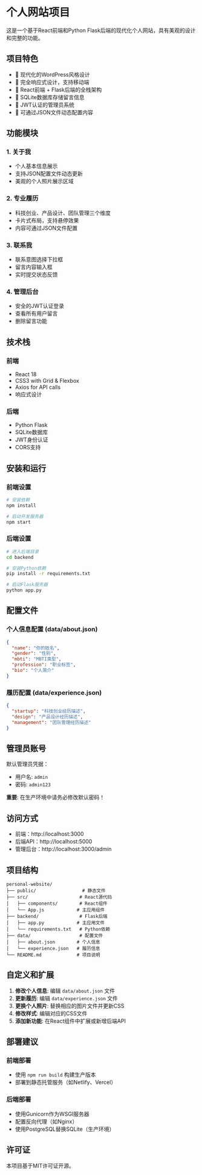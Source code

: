 # 个人网站项目

这是一个基于React前端和Python Flask后端的现代化个人网站，具有美观的设计和完整的功能。

## 项目特色

- 🎨 现代化的WordPress风格设计
- 📱 完全响应式设计，支持移动端
- 🚀 React前端 + Flask后端的全栈架构
- 💾 SQLite数据库存储留言信息
- 🔐 JWT认证的管理员系统
- 📝 可通过JSON文件动态配置内容

## 功能模块

### 1. 关于我
- 个人基本信息展示
- 支持JSON配置文件动态更新
- 美观的个人照片展示区域

### 2. 专业履历
- 科技创业、产品设计、团队管理三个维度
- 卡片式布局，支持悬停效果
- 内容可通过JSON文件配置

### 3. 联系我
- 联系意图选择下拉框
- 留言内容输入框
- 实时提交状态反馈

### 4. 管理后台
- 安全的JWT认证登录
- 查看所有用户留言
- 删除留言功能

## 技术栈

### 前端
- React 18
- CSS3 with Grid & Flexbox
- Axios for API calls
- 响应式设计

### 后端
- Python Flask
- SQLite数据库
- JWT身份认证
- CORS支持

## 安装和运行

### 前端设置
```bash
# 安装依赖
npm install

# 启动开发服务器
npm start
```

### 后端设置
```bash
# 进入后端目录
cd backend

# 安装Python依赖
pip install -r requirements.txt

# 启动Flask服务器
python app.py
```

## 配置文件

### 个人信息配置 (data/about.json)
```json
{
  "name": "你的姓名",
  "gender": "性别",
  "mbti": "MBTI类型",
  "profession": "职业标签",
  "bio": "个人简介"
}
```

### 履历配置 (data/experience.json)
```json
{
  "startup": "科技创业经历描述",
  "design": "产品设计经历描述", 
  "management": "团队管理经历描述"
}
```

## 管理员账号

默认管理员凭据：
- 用户名: `admin`
- 密码: `admin123`

**重要**: 在生产环境中请务必修改默认密码！

## 访问方式

- 前端：http://localhost:3000
- 后端API：http://localhost:5000
- 管理后台：http://localhost:3000/admin

## 项目结构

```
personal-website/
├── public/                 # 静态文件
├── src/                   # React源代码
│   ├── components/        # React组件
│   └── App.js            # 主应用组件
├── backend/               # Flask后端
│   ├── app.py            # 主应用文件
│   └── requirements.txt   # Python依赖
├── data/                  # 配置文件
│   ├── about.json        # 个人信息
│   └── experience.json   # 履历信息
└── README.md             # 项目说明
```

## 自定义和扩展

1. **修改个人信息**: 编辑 `data/about.json` 文件
2. **更新履历**: 编辑 `data/experience.json` 文件  
3. **更换个人照片**: 替换相应的图片文件并更新CSS
4. **修改样式**: 编辑对应的CSS文件
5. **添加新功能**: 在React组件中扩展或新增后端API

## 部署建议

### 前端部署
- 使用 `npm run build` 构建生产版本
- 部署到静态托管服务（如Netlify、Vercel）

### 后端部署
- 使用Gunicorn作为WSGI服务器
- 配置反向代理（如Nginx）
- 使用PostgreSQL替换SQLite（生产环境）

## 许可证

本项目基于MIT许可证开源。